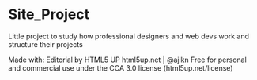 # Site_Project
  Little project to study how professional designers and web devs work and structure their projects

Made with:
Editorial by HTML5 UP
html5up.net | @ajlkn
Free for personal and commercial use under the CCA 3.0 license (html5up.net/license)
